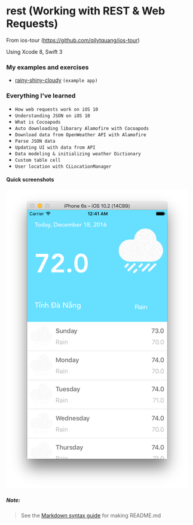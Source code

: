# rest (Working with REST & Web Requests)
From ios-tour (https://github.com/qilytquang/ios-tour)

Using Xcode 8, Swift 3

### My examples and exercises
* [rainy-shiny-cloudy](https://github.com/qilytquang/rainy-shiny-cloudy) `(example app)`

### Everything I've learned
* `How web requests work on iOS 10`
* `Understanding JSON on iOS 10`
* `What is Cocoapods`
* `Auto downloading libarary Alamofire with Cocoapods`
* `Download data from OpenWeather API with Alamofire`
* `Parse JSON data`
* `Updating UI with data from API`
* `Data modeling & initializing weather Dictionary`
* `Custom table cell`
* `User location with CLLocationManager`


#### Quick screenshots
[id1]: /screenshots/rainy-shiny-cloudy.png "Quick screenshot of rainy-shiny-cloudy"

![rainy-shiny-cloudy Screenshot][id1]

##### Note:
> See the [Markdown syntax guide](https://confluence.atlassian.com/bitbucketserver/markdown-syntax-guide-776639995.html)
> for making README.md
